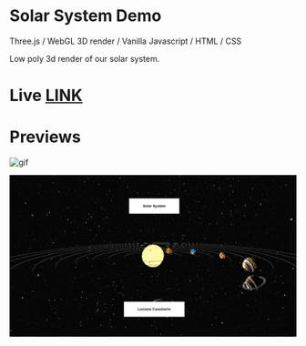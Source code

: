 # Solar System Demo

Three.js / WebGL 3D render / Vanilla Javascript / HTML / CSS 

Low poly 3d render of our solar system.

# Live [LINK](https://bakeluco.github.io/threejs-vanilla/)

# Previews
![gif](https://github.com/bakeluco/threejs-vanilla/blob/main/src/example.gif)

![image](https://github.com/bakeluco/threejs-vanilla/blob/main/src/example.png)




